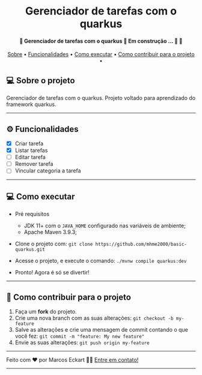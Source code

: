 <h1 align="center">
   Gerenciador de tarefas com o quarkus
</h1>

<h4 align="center"> 
	🚧  Gerenciador de tarefas com o quarkus 🚧 Em construção ... 🚧 🚀
</h4>

<p align="center">
 <a href="#-sobre-o-projeto">Sobre</a> •
 <a href="#-funcionalidades">Funcionalidades</a> •
 <a href="#-como-executar">Como executar</a> •
  <a href="#-como-contribuir-para-o-projeto">Como contribuir para o projeto</a> •
</p>


## 💻 Sobre o projeto

Gerenciador de tarefas com o quarkus. Projeto voltado para aprendizado do framework quarkus.

---

## ⚙️ Funcionalidades

- [X] Criar tarefa
- [X] Listar tarefas
- [ ] Editar tarefa
- [ ] Remover tarefa
- [ ] Vincular categoria a tarefa
---

## 💻 Como executar

- Pré requisitos
    - JDK 11+ com o `JAVA_HOME` configurado nas variáveis de ambiente;
    - Apache Maven 3.9.3;

- Clone o projeto com: `git clone https://github.com/mhme2000/basic-quarkus.git`
- Acesse o projeto, e execute o comando: `./mvnw compile quarkus:dev`
- Pronto! Agora é só se divertir!

---

## 💪 Como contribuir para o projeto

1. Faça um **fork** do projeto.
2. Crie uma nova branch com as suas alterações: `git checkout -b my-feature`
3. Salve as alterações e crie uma mensagem de commit contando o que você fez: `git commit -m "feature: My new feature"`
4. Envie as suas alterações: `git push origin my-feature`
---

Feito com ❤️ por Marcos Eckart 👋🏽 [Entre em contato!](https://www.linkedin.com/in/marcos-eckart/)

---
